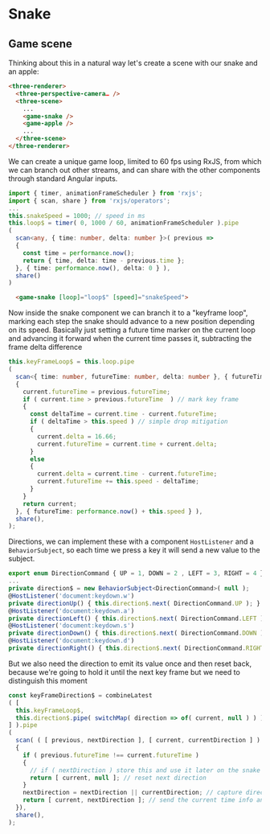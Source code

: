 # Snake

## Game scene

Thinking about this in a natural way let's create a scene with our snake and an apple:

```html
<three-renderer>
  <three-perspective-camera… />
  <three-scene>
    ...
    <game-snake />
    <game-apple />
    ... 
  </three-scene>
</three-renderer>
```

We can create a unique game loop, limited to 60 fps using RxJS, from which we can branch out other streams, and can share with the other components through standard Angular inputs.

```typescript
import { timer, animationFrameScheduler } from 'rxjs';
import { scan, share } from 'rxjs/operators';
...
this.snakeSpeed = 1000; // speed in ms
this.loop$ = timer( 0, 1000 / 60, animationFrameScheduler ).pipe
(
  scan<any, { time: number, delta: number }>( previous =>
  {
    const time = performance.now();
    return { time, delta: time - previous.time };
  }, { time: performance.now(), delta: 0 } ),
  share()
)
```
```html
  <game-snake [loop]="loop$" [speed]="snakeSpeed">
```

Now inside the snake component we can branch it to a "keyframe loop", marking each step the snake should advance to a new position depending on its speed. Basically just setting a future time marker on the current loop and advancing it forward when the current time passes it, subtracting the frame delta difference

```typescript
this.keyFrameLoop$ = this.loop.pipe
(
  scan<{ time: number, futureTime: number, delta: number }, { futureTime: number }>( ( previous, current ) =>
  {
    current.futureTime = previous.futureTime;
    if ( current.time > previous.futureTime  ) // mark key frame
    {
      const deltaTime = current.time - current.futureTime;
      if ( deltaTime > this.speed ) // simple drop mitigation
      {
        current.delta = 16.66;
        current.futureTime = current.time + current.delta;
      }
      else
      {
        current.delta = current.time - current.futureTime;
        current.futureTime += this.speed - deltaTime;
      }
    }
    return current;
  }, { futureTime: performance.now() + this.speed } ),
  share(),
);
```

Directions, we can implement these with a component `HostListener` and a `BehaviorSubject`, so each time we press a key it will send a new value to the subject.

```typescript
export enum DirectionCommand { UP = 1, DOWN = 2 , LEFT = 3, RIGHT = 4 }
...
private direction$ = new BehaviorSubject<DirectionCommand>( null );
@HostListener('document:keydown.w')
private directionUp() { this.direction$.next( DirectionCommand.UP ); }
@HostListener('document:keydown.a')
private directionLeft() { this.direction$.next( DirectionCommand.LEFT ); }
@HostListener('document:keydown.s')
private directionDown() { this.direction$.next( DirectionCommand.DOWN ); }
@HostListener('document:keydown.d')
private directionRight() { this.direction$.next( DirectionCommand.RIGHT ); }
```
But we also need the direction to emit its value once and then reset back, because we're going to hold it until the next key frame but we need to distinguish this moment

```typescript
const keyFrameDirection$ = combineLatest
( [ 
  this.keyFrameLoop$, 
  this.direction$.pipe( switchMap( direction => of( current, null ) ) ) // emit once and reset to null
] ).pipe
(
  scan( ( [ previous, nextDirection ], [ current, currentDirection ] ) =>
  {
    if ( previous.futureTime !== current.futureTime )
    {
      // if ( nextDirection ) store this and use it later on the snake segments
      return [ current, null ]; // reset next direction
    }
    nextDirection = nextDirection || currentDirection; // capture direction change and propagate to next frames
    return [ current, nextDirection ]; // send the current time info and next direction to the accumulator
  }),
  share(),
);
```
